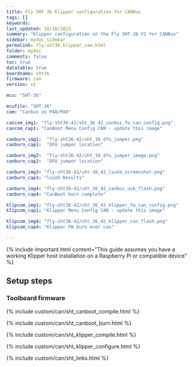 ```yaml
---
title: Fly SHT 36 Klipper configuration for CANBus
tags: []
keywords: 
last_updated: 20/10/2022
summary: "Klipper configuration on the Fly SHT-36 V1 for CANBus"
sidebar: mydoc_sidebar
permalink: fly-sht36_klipper_can.html
folder: mydoc
comments: false
toc: true
datatable: true
boardname: sht36
firmware: can
version: v1

mcu: "SHT-36"

mcufile: "SHT-36"
com: "Canbus on PA8/PA9"

cancom_img1: "fly-sht36-42/sht_36_42_canbus_fw_can_config.png"
cancom_cap1: "CanBoot Menu Config CAN - update this image"

canburn_img1:  "fly-sht36-42/sht_36_dfu_jumper.png"
canburn_cap1:  "DFU jumper location" 

canburn_img2:  "fly-sht36-42/sht_36_dfu_jumper_image.png"
canburn_cap2:  "DFU jumper location"

canburn_img3: "fly-sht36-42/sht-36_42_lsusb_screenshot.png"
canburn_cap3: "lsusb Results"

canburn_img4: "fly-sht36-42/sht_36_42_canbus_usb_flash.png"
canburn_cap4: "CanBoot burn complete"

klipcom_img1: "fly-sht36-42/sht_36_42_klipper_fw_can_config.png"
klipcom_cap1: "Klipper Menu Config CAN - update this image"

klipcom_img4: "fly-sht36-42/sht_36_42_klipper_can_flash.png"
klipcom_cap4: "Klipper FW burn over can"

---
```


{% include important.html content="This guide assumes you have a working Klipper host installation on a Raspberry Pi or compatible device" %}



## Setup steps

### Toolboard firmware

{% include custom/can/sht_canboot_compile.html %}

{% include custom/can/sht_canboot_burn.html %}

{% include custom/can/sht_klipper_compile.html %}

{% include custom/can/sht_klipper_configure.html %}

{% include custom/can/sht_links.html %}

